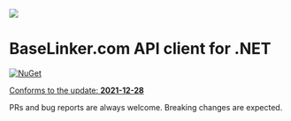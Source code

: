 ![](https://baselinker.com/assets/images/favicons/apple-icon-57x57.png)

# BaseLinker.com API client for .NET
[![NuGet](https://img.shields.io/nuget/v/BaseLinker)](https://www.nuget.org/packages/BaseLinker/)

[Conforms to the update: **2021-12-28**](https://api.baselinker.com/index.php?changelog)

PRs and bug reports are always welcome. Breaking changes are expected.
